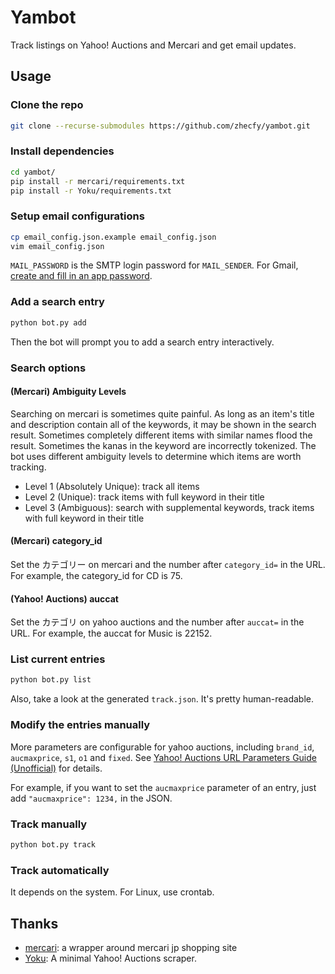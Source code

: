 # Yambot

Track listings on Yahoo! Auctions and Mercari and get email updates.

## Usage

### Clone the repo
```bash
git clone --recurse-submodules https://github.com/zhecfy/yambot.git
```

### Install dependencies
```bash
cd yambot/
pip install -r mercari/requirements.txt
pip install -r Yoku/requirements.txt
```

### Setup email configurations
```bash
cp email_config.json.example email_config.json
vim email_config.json
```
`MAIL_PASSWORD` is the SMTP login password for `MAIL_SENDER`.
For Gmail, [create and fill in an app password](https://support.google.com/mail/answer/185833).

### Add a search entry
```bash
python bot.py add
```

Then the bot will prompt you to add a search entry interactively.

### Search options

#### (Mercari) Ambiguity Levels

Searching on mercari is sometimes quite painful. As long as an item's title and description contain all of the keywords, it may be shown in the search result. Sometimes completely different items with similar names flood the result. Sometimes the kanas in the keyword are incorrectly tokenized. The bot uses different ambiguity levels to determine which items are worth tracking.

- Level 1 (Absolutely Unique): track all items
- Level 2 (Unique): track items with full keyword in their title
- Level 3 (Ambiguous): search with supplemental keywords, track items with full keyword in their title

#### (Mercari) category_id

Set the カテゴリー on mercari and the number after `category_id=` in the URL. For example, the category_id for CD is 75.

#### (Yahoo! Auctions) auccat

Set the カテゴリ on yahoo auctions and the number after `auccat=` in the URL. For example, the auccat for Music is 22152.

### List current entries
```bash
python bot.py list
```

Also, take a look at the generated `track.json`. It's pretty human-readable.

### Modify the entries manually

More parameters are configurable for yahoo auctions, including `brand_id`, `aucmaxprice`, `s1`, `o1` and `fixed`. See [Yahoo! Auctions URL Parameters Guide (Unofficial)](https://github.com/zhecfy/Yoku/blob/main/parameters.md) for details.

For example, if you want to set the `aucmaxprice` parameter of an entry, just add `"aucmaxprice": 1234,` in the JSON.

### Track manually
```bash
python bot.py track
```

### Track automatically

It depends on the system. For Linux, use crontab.

## Thanks

- [mercari](https://github.com/marvinody/mercari): a wrapper around mercari jp shopping site
- [Yoku](https://github.com/kokseen1/Yoku): A minimal Yahoo! Auctions scraper.
